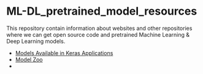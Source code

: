 # ML-DL_pretrained_model_resources
This repository contain information about websites and other repositories where we can get open source code and pretrained Machine Learning & Deep Learning models.


* [Models Available in Keras Applications](https://keras.io/api/applications/)
* [Model Zoo](https://modelzoo.co/)
* 
